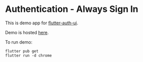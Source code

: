 # Authentication - Always Sign In

This is demo app for [flutter-auth-ui](https://github.com/polina-c/flutter-auth-ui).

Demo is hosted [here](https://flatter-auth-ui-demo0.codemagic.app/#/).

To run demo:
```
flutter pub get
flutter run -d chrome
```

